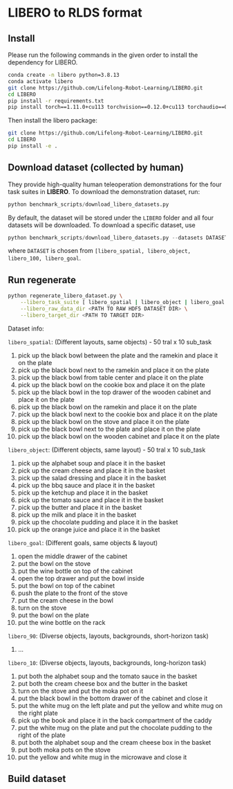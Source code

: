 # LIBERO to RLDS format

## Install

Please run the following commands in the given order to install the dependency for LIBERO.

```bash
conda create -n libero python=3.8.13
conda activate libero
git clone https://github.com/Lifelong-Robot-Learning/LIBERO.git
cd LIBERO
pip install -r requirements.txt
pip install torch==1.11.0+cu113 torchvision==0.12.0+cu113 torchaudio==0.11.0 --extra-index-url https://download.pytorch.org/whl/cu113
```

Then install the libero package:

```bash
git clone https://github.com/Lifelong-Robot-Learning/LIBERO.git
cd LIBERO
pip install -e .
```

## Download dataset (collected by human)

They provide high-quality human teleoperation demonstrations for the four task suites in **LIBERO**. To download the demonstration dataset, run:
```python
python benchmark_scripts/download_libero_datasets.py
```
By default, the dataset will be stored under the ```LIBERO``` folder and all four datasets will be downloaded. To download a specific dataset, use
```python
python benchmark_scripts/download_libero_datasets.py --datasets DATASET
```
where ```DATASET``` is chosen from `[libero_spatial, libero_object, libero_100, libero_goal`.

## Run regenerate

```bash
python regenerate_libero_dataset.py \
    --libero_task_suite [ libero_spatial | libero_object | libero_goal | libero_10 ] \
    --libero_raw_data_dir <PATH TO RAW HDF5 DATASET DIR> \
    --libero_target_dir <PATH TO TARGET DIR>
```

Dataset info:

`libero_spatial`: (Different layouts, same objects) - 50 tral x 10 sub_task
1. pick up the black bowl between the plate and the ramekin and place it on the plate
2. pick up the black bowl next to the ramekin and place it on the plate
3. pick up the black bowl from table center and place it on the plate
4. pick up the black bowl on the cookie box and place it on the plate
5. pick up the black bowl in the top drawer of the wooden cabinet and place it on the plate
6. pick up the black bowl on the ramekin and place it on the plate
7. pick up the black bowl next to the cookie box and place it on the plate
8. pick up the black bowl on the stove and place it on the plate
9. pick up the black bowl next to the plate and place it on the plate
10. pick up the black bowl on the wooden cabinet and place it on the plate

`libero_object`: (Different objects, same layout) - 50 tral x 10 sub_task
1. pick up the alphabet soup and place it in the basket
2. pick up the cream cheese and place it in the basket
3. pick up the salad dressing and place it in the basket
4. pick up the bbq sauce and place it in the basket
5. pick up the ketchup and place it in the basket
6. pick up the tomato sauce and place it in the basket
7. pick up the butter and place it in the basket
8. pick up the milk and place it in the basket
9. pick up the chocolate pudding and place it in the basket
10. pick up the orange juice and place it in the basket

`libero_goal`: (Different goals, same objects & layout)
1. open the middle drawer of the cabinet
2. put the bowl on the stove
3. put the wine bottle on top of the cabinet
4. open the top drawer and put the bowl inside
5. put the bowl on top of the cabinet
6. push the plate to the front of the stove
7. put the cream cheese in the bowl
8. turn on the stove
9. put the bowl on the plate
10. put the wine bottle on the rack

`libero_90`: (Diverse objects, layouts, backgrounds, short-horizon task)
1. ...

`libero_10`: (Diverse objects, layouts, backgrounds, long-horizon task)
1. put both the alphabet soup and the tomato sauce in the basket
2. put both the cream cheese box and the butter in the basket
3. turn on the stove and put the moka pot on it
4. put the black bowl in the bottom drawer of the cabinet and close it
5. put the white mug on the left plate and put the yellow and white mug on the right plate
6. pick up the book and place it in the back compartment of the caddy
7. put the white mug on the plate and put the chocolate pudding to the right of the plate
8. put both the alphabet soup and the cream cheese box in the basket
9. put both moka pots on the stove
10. put the yellow and white mug in the microwave and close it

## Build dataset
